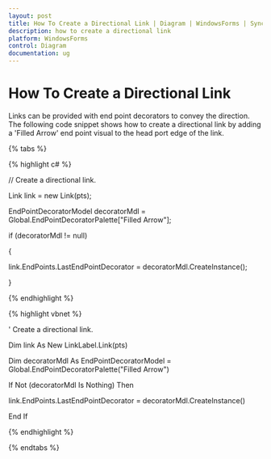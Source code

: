 ```yaml
---
layout: post
title: How To Create a Directional Link | Diagram | WindowsForms | Syncfusion
description: how to create a directional link
platform: WindowsForms
control: Diagram
documentation: ug
---
```


# How To Create a Directional Link

Links can be provided with end point decorators to convey the direction. The following code snippet shows how to create a directional link by adding a 'Filled Arrow' end point visual to the head port edge of the link.

{% tabs %}

{% highlight c# %}

// Create a directional link.

Link link = new Link(pts);

EndPointDecoratorModel decoratorMdl = Global.EndPointDecoratorPalette["Filled Arrow"];

if (decoratorMdl != null)

{

 link.EndPoints.LastEndPointDecorator = decoratorMdl.CreateInstance();

}

{% endhighlight %}

{% highlight vbnet %}

' Create a directional link.

Dim link As New LinkLabel.Link(pts)

Dim decoratorMdl As EndPointDecoratorModel = Global.EndPointDecoratorPalette("Filled Arrow")

If Not (decoratorMdl Is Nothing) Then

 link.EndPoints.LastEndPointDecorator = decoratorMdl.CreateInstance()

End If


{% endhighlight %}

{% endtabs %}

